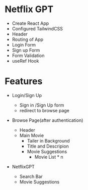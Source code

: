 # Netflix GPT
- Create React App
- Configured TailwindCSS
- Header
- Routing of App
- Login Form
- Sign up Form
- Form Validation
- useRef Hook


# Features
- Login/Sign Up
    - Sign in /Sign Up form
    - redirect to browse page

- Browse Page(after authentication)
    - Header
    - Main Movie
        - Tailer in Background
        - Title and Descripion
        - Movie Suggestions
            - Movie List * n

- NetflixGPT
    - Search Bar
    - Movie Suggestions